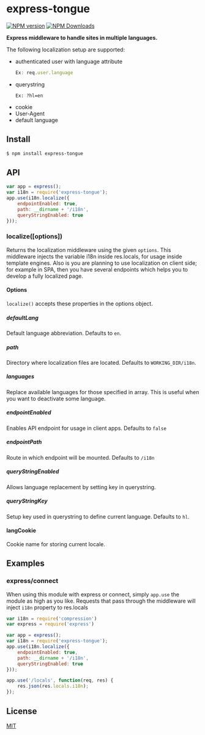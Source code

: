 # express-tongue

[![NPM version](https://img.shields.io/npm/v/express-tongue.svg?style=flat)](https://www.npmjs.com/package/express-tongue)
[![NPM Downloads](https://img.shields.io/npm/dm/express-tongue.svg)](https://www.npmjs.com/package/express-tongue)

**Express middleware to handle sites in multiple languages.**

The following localization setup are supported:

  - authenticated user with language attribute
    ```js
    Ex: req.user.language
    ```
  - querystring 
    ```
    Ex: ?hl=en
    ```
  - cookie
  - User-Agent
  - default language

## Install

```bash
$ npm install express-tongue
```

## API

```js
var app = express();
var i18n = require('express-tongue');
app.use(i18n.localize({ 
    endpointEnabled: true, 
    path: __dirname + '/i18n', 
    queryStringEnabled: true
}));
```

### localize([options])

Returns the localization middleware using the given `options`. This middleware injects 
the variable i18n inside res.locals, for usage inside template engines. Also is you are
planning to use localization on client side; for example in SPA, then you have 
several endpoints which helps you to develop a fully localized page.

#### Options

`localize()` accepts these properties in the options object. 

##### defaultLang

Default language abbreviation. Defaults to `en`.

##### path

Directory where localization files are located. Defaults to `WORKING_DIR/i18n`.

##### languages

Replace available languages for those specified in array. This is useful when you want
to deactivate some language.

##### endpointEnabled

Enables API endpoint for usage in client apps. Defaults to `false`

##### endpointPath

Route in which endpoint will be mounted. Defaults to `/i18n`

##### queryStringEnabled

Allows language replacement by setting key in querystring.

##### queryStringKey

Setup key used in querystring to define current language. Defaults to `hl`.

#### langCookie

Cookie name for storing current locale.

## Examples

### express/connect

When using this module with express or connect, simply `app.use` the module as
high as you like. Requests that pass through the middleware will inject `i18n` property 
to res.locals

```js
var i18n = require('compression')
var express = require('express')

var app = express();
var i18n = require('express-tongue');
app.use(i18n.localize({ 
    endpointEnabled: true, 
    path: __dirname + '/i18n', 
    queryStringEnabled: true
}));

app.use('/locals', function(req, res) {
    res.json(res.locals.i18n);
});
```

## License

[MIT](LICENSE)